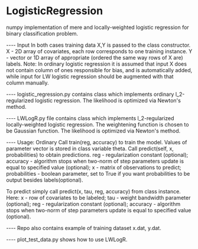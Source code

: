 # LogisticRegression
numpy implementation of mere and locally-weighted logistic regression for binary classification problem.

---- Input
In both cases training data X,Y is passed to the class constructor.
X - 2D array of covariates, each row corresponds to one training instance.
Y - vector or 1D array of appropriate (ordered the same way rows of X are) labels.
Note:
In ordinary logistic regression it is assumed that input X does not contain column of ones responsible for bias, and is
automatically added, while input for LW logistic regression should be augmented with that column manually.  


---- logistic_regression.py contains class which implements ordinary l_2-regularized logistic regression.
The likelihood is optimized via Newton's method.


---- LWLogR.py file contains class which implements l_2-regularized locally-weighted logistic regression.
The weightening function is chosen to be Gaussian function.
The likelihood is optimized via Newton's method.


---- Usage:
  Ordinary 
Call train(reg, accuracy) to train the model. Values of parameter vector is stored in class variable theta.
Call predict(self, x, probabilities) to obtain predictions. 
reg - regularization constant (optional);
accuracy - algorithm stops when two-norm of step parameters update is equal to specified value (optional);
x - matrix of observations to predict;
probabilities - boolean parameter, set to True if you want probabilities to be output besides labels(optional).


  To predict simply call predict(x, tau, reg, accuracy) from class instance.
Here:
x - row of covariates to be labeled;
tau - weight bandwidth parameter (optional);
reg - regularization constant (optional);
accuracy - algorithm stops when two-norm of step parameters update is equal to specified value (optional).  


---- Repo also contains example of training dataset x.dat, y.dat.

---- plot_test_data.py shows how to use LWLogR.
